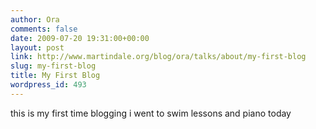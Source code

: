 ```yaml
---
author: Ora
comments: false
date: 2009-07-20 19:31:00+00:00
layout: post
link: http://www.martindale.org/blog/ora/talks/about/my-first-blog
slug: my-first-blog
title: My First Blog
wordpress_id: 493
---
```


this is my first time blogging i  went to swim lessons and piano today
